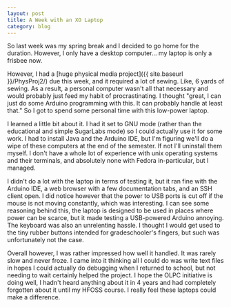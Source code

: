 ```yaml
---
layout: post
title: A Week with an XO Laptop
category: blog
---
```


So last week was my spring break and I decided to go home for the duration. However, I only have a desktop computer... my laptop is only a frisbee now.

<!--READMORE-->

However, I had a [huge physical media project]({{ site.baseurl }}/PhysProj2/) due this week, and it required a lot of sewing. Like, 6 yards of sewing. As a result, a personal computer wasn't all that necessary and would probably just feed my habit of procrastinating. I thought "great, I can just do some Arduino programming with this. It can probably handle at least that." So I got to spend some personal time with this low-power laptop.

I learned a little bit about it. I had it set to GNU mode (rather than the educational and simple SugarLabs mode) so I could actually use it for some work. I had to install Java and the Arduino IDE, but I'm figuring we'll do a wipe of these computers at the end of the semester. If not I'll uninstall them myself. I don't have a whole lot of experience with unix operating systems and their terminals, and absolutely none with Fedora in-particular, but I managed.

I didn't do a lot with the laptop in terms of testing it, but it ran fine with the Arduino IDE, a web browser with a few documentation tabs, and an SSH client open. I did notice however that the power to USB ports is cut off if the mouse is not moving constantly, which was interesting. I can see some reasoning behind this, the laptop is designed to be used in places where power can be scarce, but it made testing a USB-powered Arduino annoying. The keyboard was also an unrelenting hassle. I thought I would get used to the tiny rubber buttons intended for gradeschooler's fingers, but such was unfortunately not the case. 

Overall however, I was rather impressed how well it handled. It was rarely slow and never froze. I came into it thinking all I could do was write text files in hopes I could actually do debugging when I returned to school, but not needing to wait certainly helped the project. I hope the OLPC initiative is doing well, I hadn't heard anything about it in 4 years and had completely forgotten about it until my HFOSS course. I really feel these laptops could make a difference.
